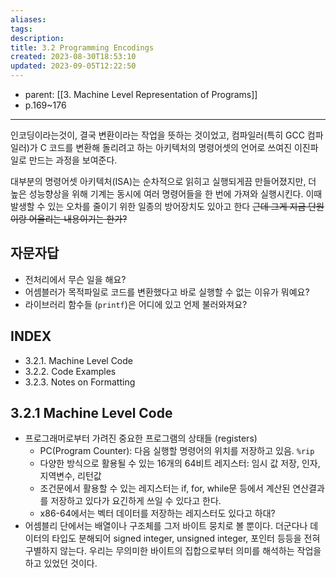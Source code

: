 ```yaml
---
aliases: 
tags: 
description:
title: 3.2 Programming Encodings
created: 2023-08-30T18:53:10
updated: 2023-09-05T12:22:50
---
```

- parent: [[3. Machine Level Representation of Programs]]
- p.169~176
___
인코딩이라는것이, 결국 변환이라는 작업을 뜻하는 것이었고, 컴파일러(특히 GCC 컴파일러)가 C 코드를 변환해 돌리려고 하는 아키텍처의 명령어셋의 언어로 쓰여진 이진파일로 만드는 과정을 보여준다.

대부분의 명령어셋 아키텍처(ISA)는 순차적으로 읽히고 실행되게끔 만들어졌지만, 더 높은 성능향상을 위해 기계는 동시에 여러 명령어들을 한 번에 가져와 실행시킨다. 이때 발생할 수 있는 오차를 줄이기 위한 일종의 방어장치도 있아고 한다 ~~근데 그게 지금 단원이랑 어울리는 내용이기는 한가?~~

## 자문자답

- 전처리에서 무슨 일을 해요?
- 어셈블러가 목적파일로 코드를 변환했다고 바로 실행할 수 없는 이유가 뭐예요?
- 라이브러리 함수들 (`printf`)은 어디에 있고 언제 불러와져요?

## INDEX

- 3.2.1. Machine Level Code
- 3.2.2. Code Examples
- 3.2.3. Notes on Formatting

## 3.2.1 Machine Level Code

- 프로그래머로부터 가려진 중요한 프로그램의 상태들 (registers)
	- PC(Program Counter): 다음 실행할 명령어의 위치를 저장하고 있음. `%rip`
	- 다양한 방식으로 활용될 수 있는 16개의 64비트 레지스터: 임시 값 저장, 인자, 지역변수, 리턴값
	- 조건문에서 활용할 수 있는 레지스터는 if, for, while문 등에서 계산된 연산결과를 저장하고 있다가 요긴하게 쓰일 수 있다고 한다.
	- x86-64에서는 벡터 데이터를 저장하는 레지스터도 있다고 하대?
- 어셈블리 단에서는 배열이나 구조체를 그저 바이트 뭉치로 볼 뿐이다. 더군다나 데이터의 타입도 분해되어 signed integer, unsigned integer, 포인터 등등을 전혀 구별하지 않는다. 우리는 무의미한 바이트의 집합으로부터 의미를 해석하는 작업을 하고 있었던 것이다.

